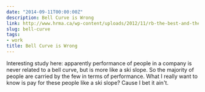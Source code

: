 ```yaml
---
date: "2014-09-11T00:00:00Z"
description: Bell Curve is Wrong
link: http://www.hrma.ca/wp-content/uploads/2012/11/rb-the-best-and-the-rest.pdf
slug: bell-curve
tags:
- work
title: Bell Curve is Wrong
---
```


Interesting study here: apparently performance of people in a company is never related to a bell curve, but is more like a ski slope. So the majority of people are carried by the few in terms of performance. What I really want to know is pay for these people like a ski slope? Cause I bet it ain't.